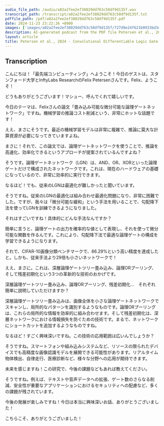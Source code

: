 ```yaml
---
audio_file_path: /audio/a02a2fee2ef38029dd763c50df9d135f.wav
transcript_path: /transcript/a02a2fee2ef38029dd763c50df9d135f.txt
pdffile_path: /pdf/a02a2fee2ef38029dd763c50df9d135f.pdf
date: 2024-11-23 23:22:26 +0900
images: ['images/a02a2fee2ef38029dd763c50df9d135f/727d9e24f621b9933bd3d126dc826c2c38a7724f997223ac566d9e8153c1e0d5.jpg', 'images/a02a2fee2ef38029dd763c50df9d135f/f883de4d07841a48b6e571e5762259ac41a029c52072fb70731c08bf19e161d9.jpg', 'images/a02a2fee2ef38029dd763c50df9d135f/64198f3eaf6143fea6c6568bb3a41b25501ae2a1cb46f053c79164f25a503ffc.jpg', 'images/a02a2fee2ef38029dd763c50df9d135f/5704e12b2712d560d74acf8c575f9190a8f65f3ceb0b55093e7e445f4b2ec998.jpg', 'images/a02a2fee2ef38029dd763c50df9d135f/9a3b778070cafe7bac8a0d4494c0cae733866213a8bb54c0179574c51653561e.jpg', 'images/a02a2fee2ef38029dd763c50df9d135f/49a8e9c858184ed2ddfb3d2e00a1ae0334bc3ee791825b0c37af24b1c112ab00.jpg', 'images/a02a2fee2ef38029dd763c50df9d135f/a2afbc69d1ac4738727dd0b4b6f47b6729962b4527afb0d59813935998e3ee43.jpg', 'images/a02a2fee2ef38029dd763c50df9d135f/cee96fcb25598e2e6d436f8e52fb251ac176f066edb9fd48d5c87e6156c26e80.jpg', 'images/a02a2fee2ef38029dd763c50df9d135f/ffe6d6210e85ede7ebd809069d4d42168e83efe0c37ee36bb28f9f59beb71f4f.jpg', 'images/a02a2fee2ef38029dd763c50df9d135f/8367302f3296c86bc2b3a847e6df8d83a72e766875fac7f73670b8006f3a34e9.jpg', 'images/a02a2fee2ef38029dd763c50df9d135f/20545a34c4a1858750ac074ccb8269f0c46d1e517066a605c74cc4c92be3fb8b.jpg', 'images/a02a2fee2ef38029dd763c50df9d135f/030a8f6fda88b001a0e84a60a176e412e80504ffc1387f8991f0d12984b9dc61.jpg', 'images/a02a2fee2ef38029dd763c50df9d135f/6f4dce4bb0fb625265b32b3ea1ed48665f4ff88361d2e4abf67f67e6ae0d9c79.jpg', 'images/a02a2fee2ef38029dd763c50df9d135f/5966e888cce2e64bcc49e52abdb8540bcf3969366a398c1ef60b8a196858e229.jpg', 'images/a02a2fee2ef38029dd763c50df9d135f/61b9779fdbc8ca0f32cb0eab087ae946c853e5f2f5e0b233006e9c810dba8fe7.jpg', 'images/a02a2fee2ef38029dd763c50df9d135f/559d8cf3063a5030d0303f2960106eca9d44034a45b78130b6b1bde47b6d0c79.jpg', 'images/a02a2fee2ef38029dd763c50df9d135f/25df5023f0ba69c770e055d5a1bc1028c42fe6b2ebf4e44f27be563d7e439467.jpg']
description: AI-generated podcast from the PDF file Petersen et al., 2024 - Convolutional Differentiable Logic Gate Networks_JP / a02a2fee2ef38029dd763c50df9d135f
layout: article
title: Petersen et al., 2024 - Convolutional Differentiable Logic Gate Networks_JP
---
```


## Transcription
こんにちは！「最先端コンピューティング」へようこそ！今日のゲストは、スタンフォード大学とInftyLabs ResearchのFelix Petersenさんです。Felix、ようこそ！

どうもありがとうございます！マシュー、呼んでくれて嬉しいです。

今日のテーマは、Felixさんの論文「畳み込み可能な微分可能な論理ゲートネットワーク」ですね。機械学習の推論コスト削減という、非常にホットな話題です！

ええ、まさにそうです。最近の機械学習モデルは非常に複雑で、推論に莫大な計算資源が必要になってきていますよね。

まさに！それで、この論文では、論理ゲートネットワークを使うことで、推論を高速化、効率化できるというアプローチが提案されているんですよね？

そうです。論理ゲートネットワーク（LGN）は、AND、OR、XORといった論理ゲートだけで構成されたネットワークです。これは、現在のハードウェアの基礎になっているので、非常に効率的に実行できます。

なるほど！でも、従来のLGNは最適化が難しかったと聞いています。

そうですね。従来のLGNの最適化は組み合わせ最適化問題になり、非常に困難でした。ですが、我々は「微分可能な緩和」という手法を用いることで、勾配降下法を使ってLGNを訓練できるようになりました。

それはすごいですね！具体的にどんな手法なんですか？

簡単に言うと、論理ゲートの出力を確率的な値として表現し、それを使って微分可能な関数を作るんです。これにより、勾配降下法で最適な論理ゲートの構成を学習できるようになります。

それで、CIFAR-10画像分類ベンチマークで、86.29%という高い精度を達成したと。しかも、従来手法より29倍も小さいネットワークで！

ええ、まさに。これは、深層論理ゲートツリー畳み込み、論理ORプーリング、そして残差初期化という3つの革新的な技術のおかげです。

深層論理ゲートツリー畳み込み、論理ORプーリング、残差初期化…　それぞれ簡単に説明していただけますか？

深層論理ゲートツリー畳み込みは、画像全体を小さな論理ゲートネットワークでスキャンし、局所的なパターンを識別するようなものです。論理ORプーリングは、これらの局所的な情報を効率的に組み合わせます。そして残差初期化は、深層ネットワークにおける情報損失を防ぐための技術です。まるで、ネットワークにショートカットを追加するようなものですね。

なるほど！すごく興味深いですね。この技術の応用範囲は広いんでしょうか？

そうですね。スマートフォンや組み込みシステムなど、リソースの限られたデバイスでも高精度な画像認識モデルを展開できる可能性があります。リアルタイム物体検出、自律走行、医療診断など、様々な分野への応用が期待できます。

未来を感じますね！この研究で、今後の課題などもあれば教えてください。

そうですね。例えば、テキストや音声データへの拡張、ゲート数のさらなる削減、安全性が重要なアプリケーションにおけるセキュリティへの配慮など、多くの課題が残されています。

今後の発展が楽しみですね！今日は本当に興味深いお話、ありがとうございました！

こちらこそ、ありがとうございました！






